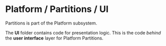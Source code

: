 # Platform / Partitions / UI

Partitions is part of the Platform subsystem.
  
The **UI** folder contains code for presentation logic. This is the code *behind* the **user interface** layer for Platform Partitions.
